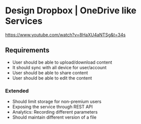 # Design Dropbox | OneDrive like Services
https://www.youtube.com/watch?v=8HaXU4aNTSg&t=34s


## Requirements
- User should be able to upload/download content
- It should sync with all device for user/account
- User should be able to share content
- User should be able to edit the content


### Extended
- Should limit storage for non-premium users
- Exposing the service through REST API
- Analytics: Recording different parameters
- Should maintain different version of a file